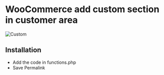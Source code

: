 # WooCommerce add custom section in customer area
![Custom](https://res.cloudinary.com/dehxshcar/image/upload/v1564969768/customFiled.png)
## Installation
- Add the code in functions.php
- Save Permalink
